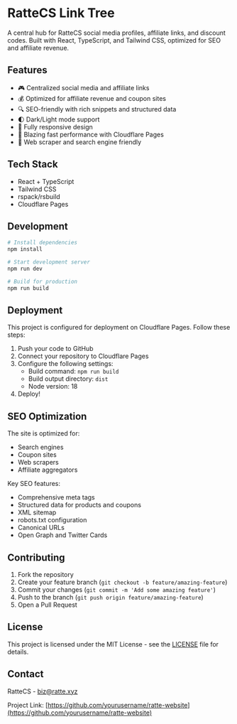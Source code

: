 # RatteCS Link Tree

A central hub for RatteCS social media profiles, affiliate links, and discount codes. Built with React, TypeScript, and Tailwind CSS, optimized for SEO and affiliate revenue.

## Features

- 🎮 Centralized social media and affiliate links
- 💰 Optimized for affiliate revenue and coupon sites
- 🔍 SEO-friendly with rich snippets and structured data
- 🌓 Dark/Light mode support
- 📱 Fully responsive design
- 🚀 Blazing fast performance with Cloudflare Pages
- 🤖 Web scraper and search engine friendly

## Tech Stack

- React + TypeScript
- Tailwind CSS
- rspack/rsbuild
- Cloudflare Pages

## Development

```bash
# Install dependencies
npm install

# Start development server
npm run dev

# Build for production
npm run build
```

## Deployment

This project is configured for deployment on Cloudflare Pages. Follow these steps:

1. Push your code to GitHub
2. Connect your repository to Cloudflare Pages
3. Configure the following settings:
   - Build command: `npm run build`
   - Build output directory: `dist`
   - Node version: 18
4. Deploy!

## SEO Optimization

The site is optimized for:

- Search engines
- Coupon sites
- Web scrapers
- Affiliate aggregators

Key SEO features:

- Comprehensive meta tags
- Structured data for products and coupons
- XML sitemap
- robots.txt configuration
- Canonical URLs
- Open Graph and Twitter Cards

## Contributing

1. Fork the repository
2. Create your feature branch (`git checkout -b feature/amazing-feature`)
3. Commit your changes (`git commit -m 'Add some amazing feature'`)
4. Push to the branch (`git push origin feature/amazing-feature`)
5. Open a Pull Request

## License

This project is licensed under the MIT License - see the [LICENSE](LICENSE) file for details.

## Contact

RatteCS - [biz@ratte.xyz](mailto:biz@ratte.xyz)

Project Link: [https://github.com/yourusername/ratte-website](https://github.com/yourusername/ratte-website)

